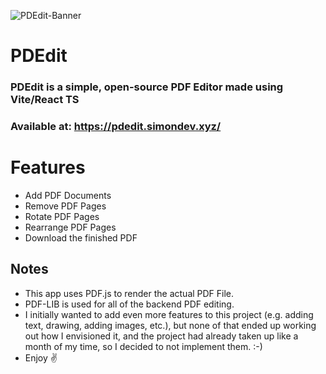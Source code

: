 ![PDEdit-Banner](https://github.com/user-attachments/assets/4eb06e23-b6da-4447-969a-9426d34e7bf5)

# PDEdit
### PDEdit is a simple, open-source PDF Editor made using Vite/React TS
### Available at: https://pdedit.simondev.xyz/
# Features
- Add PDF Documents
- Remove PDF Pages
- Rotate PDF Pages
- Rearrange PDF Pages
- Download the finished PDF

## Notes
- This app uses PDF.js to render the actual PDF File.
- PDF-LIB is used for all of the backend PDF editing.
- I initially wanted to add even more features to this project (e.g. adding text, drawing, adding images, etc.), but none of that ended up working out how I envisioned it, and the project had already taken up like a month of my time, so I decided to not implement them. :-)
- Enjoy ✌️
